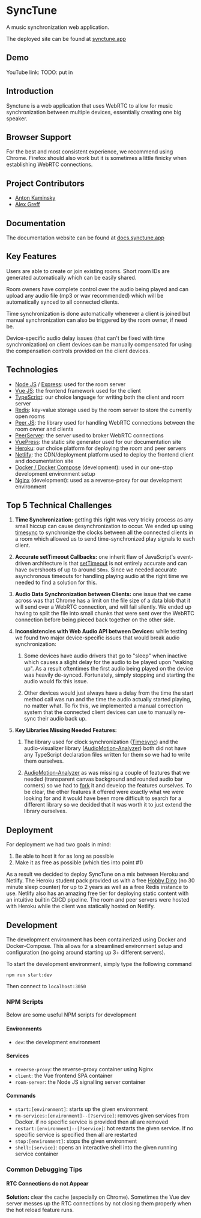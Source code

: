 # SyncTune

A music synchronization web application.

The deployed site can be found at [synctune.app](https://synctune.app/)

## Demo

YouTube link: TODO: put in


## Introduction

Synctune is a web application that uses WebRTC to allow for music synchronization between multiple devices, essentially creating one big speaker. 


## Browser Support

For the best and most consistent experience, we recommend using Chrome. Firefox should also work but it is sometimes a little finicky when establishing WebRTC connections.


## Project Contributors

* [Anton Kaminsky](https://github.com/nakamin)
* [Alex Greff](https://github.com/alex-greff)


## Documentation 

The documentation website can be found at [docs.synctune.app](https://docs.synctune.app/)


## Key Features

Users are able to create or join existing rooms. Short room IDs are generated automatically which can be easily shared.

Room owners have complete control over the audio being played and can upload any audio file (mp3 or wav recommended) which will be automatically synced to all connected clients.

Time synchronization is done automatically whenever a client is joined but manual synchronization can also be triggered by the room owner, if need be.

Device-specific audio delay issues (that can't be fixed with time synchronization) on client devices can be manually compensated for using the compensation controls provided on the client devices.

## Technologies
* [Node JS](https://nodejs.org/en/) / [Express](https://expressjs.com/): used for the room server
* [Vue JS](https://vuejs.org/): the frontend framework used for the client
* [TypeScript](https://www.typescriptlang.org/): our choice language for writing both the client and room server
* [Redis](https://redis.io/): key-value storage used by the room server to store the currently open rooms
* [Peer JS](https://peerjs.com/): the library used for handling WebRTC connections between the room owner and clients
* [PeerServer](https://github.com/peers/peerjs-server): the server used to broker WebRTC connections 
* [VuePress](https://vuepress.vuejs.org/): the static site generator used for our documentation site
* [Heroku](https://www.heroku.com/): our choice platform for deploying the room and peer servers
* [Netlify](https://www.netlify.com/): the CDN/deployment platform used to deploy the frontend client and documentation site
* [Docker / Docker Compose](https://www.docker.com/) (development): used in our one-stop development environment setup
* [Nginx](https://www.nginx.com/) (development): used as a reverse-proxy for our development environment

## Top 5 Technical Challenges
1. **Time Synchronization:** getting this right was very tricky process as any small hiccup can cause desynchronization to occur. We ended up using [timesync](https://www.npmjs.com/package/timesync) to synchronize the clocks between all the connected clients in a room which allowed us to send time-synchronized play signals to each client.
2. **Accurate setTimeout Callbacks:** one inherit flaw of JavaScript's event-driven architecture is that [setTimeout](https://developer.mozilla.org/en-US/docs/Web/API/WindowOrWorkerGlobalScope/setTimeout) is not entirely accurate and can have overshoots of up to around `50ms`. Since we needed accurate asynchronous timeouts for handling playing audio at the right time we needed to find a solution for this. 
3. **Audio Data Synchronization between Clients:** one issue that we came across was that Chrome has a limit on the file size of a data blob that it will send over a WebRTC connection, and will fail silently. We ended up having to split the file into small chunks that were sent over the WebRTC connection before being pieced back together on the other side.
4. **Inconsistencies with Web Audio API between Devices:** while testing we found two major device-specific issues that would break audio synchronization:
    
    1. Some devices have audio drivers that go to "sleep" when inactive which causes a slight delay for the audio to be played upon "waking up". As a result oftentimes the first audio being played on the device was heavily de-synced. Fortunately, simply stopping and starting the audio would fix this issue.
    
    2. Other devices would just always have a delay from the time the start method call was run and the time the audio actually started playing, no matter what. To fix this, we implemented a manual correction system that the connected client devices can use to manually re-sync their audio back up.

5. **Key Libraries Missing Needed Features:**

    1. The library used for clock synchronization ([Timesync](https://www.npmjs.com/package/timesync)) and the audio-visualizer library ([AudioMotion-Analyzer](https://www.npmjs.com/package/audiomotion-analyzer)) both did not have any TypeScript declaration files written for them so we had to write them ourselves. 

    2. [AudioMotion-Analyzer](https://www.npmjs.com/package/audiomotion-analyzer) as was missing a couple of features that we needed (transparent canvas background and rounded audio bar corners) so we had to [fork](https://github.com/alex-greff/audioMotion-analyzer) it and develop the features ourselves. To be clear, the other features it offered were exactly what we were looking for and it would have been more difficult to search for a different library so we decided that it was worth it to just extend the library ourselves. 
    

## Deployment

For deployment we had two goals in mind:
1. Be able to host it for as long as possible
2. Make it as free as possible (which ties into point #1)

As a result we decided to deploy SyncTune on a mix between Heroku and Netlify. The Heroku student pack provided us with a free [Hobby Dino](https://www.heroku.com/github-students) (no 30 minute sleep counter) for up to 2 years as well as a free Redis instance to use. Netlify also has an amazing free tier for deploying static content with an intuitive builtin CI/CD pipeline. The room and peer servers were hosted with Heroku while the client was statically hosted on Netlify.


## Development

The development environment has been containerized using Docker and Docker-Compose. This allows for a streamlined environment setup and configuration (no going around starting up 3+ different servers).

To start the development environment, simply type the following command

```
npm run start:dev
```

Then connect to `localhost:3050`

### NPM Scripts

Below are some useful NPM scripts for development

#### Environments

-   `dev`: the development environment

#### Services

-   `reverse-proxy`: the reverse-proxy container using Nginx
-   `client`: the Vue frontend SPA container
-   `room-server`: the Node JS signalling server container

#### Commands

-   `start:[environment]`: starts up the given environment
-   `rm-services:[environment]--[?service]`: removes given services from Docker. if no specific service is provided then all are removed
-   `restart:[environment]--[?service]`: hot restarts the given service. If no specific service is specified then all are restarted
-   `stop:[environment]`: stops the given environment
-   `shell:[service]`: opens an interactive shell into the given running service container

### Common Debugging Tips

#### RTC Connections do not Appear

**Solution:** clear the cache (especially on Chrome). Sometimes the Vue dev server messes up the RTC connections by not closing them properly when the hot reload feature runs.
